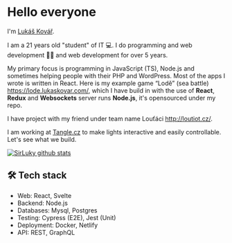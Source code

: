 # Hello everyone

I'm [Lukáš Kovář](https://lukaskovar.com).

I am a 21 years old "student" of IT 💻.
I do programming and web development 👨‍💻 and web development for over 5 years.

My primary focus is programming in JavaScript (TS), Node.js and sometimes helping people with their PHP and WordPress. Most of the apps I wrote is written in React.
Here is my example game “Lodě” (sea battle) https://lode.lukaskovar.com/, which I have build in with the use of **React**, **Redux** and **Websockets** server runs **Node.js**, it's opensourced under my repo. 

I have project with my friend under team name Louťáci http://loutiot.cz/.

I am working at [Tangle.cz](https://tangle.cz) to make lights interactive and easily controllable.
Let's see what we build.

[![SirLuky github stats](https://github-readme-stats.vercel.app/api?username=sirluky&count_private=true&show_icons=true)](https://github.com/sirluky)

## 🛠️ Tech stack
- Web: React, Svelte
- Backend: Node.js
- Databases: Mysql, Postgres
- Testing: Cypress (E2E), Jest (Unit)
- Deployment: Docker, Netlify
- API: REST, GraphQL
